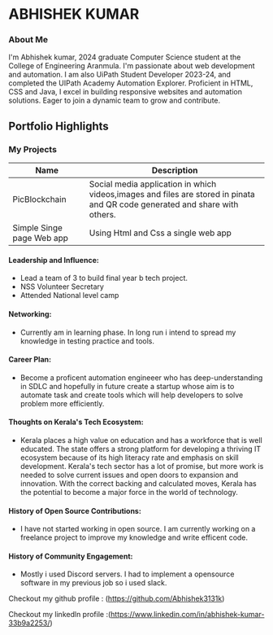 # ABHISHEK KUMAR

### About Me

I'm Abhishek kumar, 2024 graduate Computer Science student at the College of Engineering Aranmula.
I'm passionate about web development and automation.
I am also UiPath Student Developer 2023-24, and completed the UIPath Academy Automation Explorer.
Proficient in HTML, CSS and Java, I excel in building responsive websites and automation solutions. 
Eager to join a dynamic team to grow and contribute.


## Portfolio Highlights

### My Projects

| Name                         | Description                                                                                                                    
|---------------------|---------------------------------------------------------------------------|
| PicBlockchain               |Social media application in which videos,images and files are stored in pinata and QR code generated and                                    share with  others.             |
| Simple Singe page Web app   | Using Html and Css a single web app |            


#### Leadership and Influence:

- Lead a team of 3 to build final year b tech project.
- NSS Volunteer Secretary
- Attended National level camp

#### Networking:

- Currently  am in learning phase. In long run i intend to spread my knowledge in testing practice and tools.

#### Career Plan:

- Become a proficent automation engineeer who has deep-understanding in SDLC and hopefully in future create a startup whose aim is to automate task and create tools which will help developers to solve problem more efficiently.

#### Thoughts on Kerala's Tech Ecosystem:

- Kerala places a high value on education and has a workforce that is well educated. The state offers a strong platform for developing a thriving IT ecosystem because of its high literacy rate and emphasis on skill development. Kerala's tech sector has a lot of promise, but more work is needed to solve current issues and open doors to expansion and innovation. With the correct backing and calculated moves, Kerala has the potential to become a major force in the world of technology.

#### History of Open Source Contributions:

- I have not started working in open source. I am currently working on a freelance project to improve my knowledge and write efficent code.

#### History of Community Engagement:

-  Mostly i used Discord servers. I had to implement a opensource software in my previous job so i used slack.


Checkout my github profile : (https://github.com/Abhishek3131k)

Checkout my linkedln profile :(https://www.linkedin.com/in/abhishek-kumar-33b9a2253/)
                 

